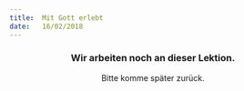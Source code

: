 ```yaml
---
title:  Mit Gott erlebt
date:   16/02/2018
---
```


### <center>Wir arbeiten noch an dieser Lektion.</center>
<center>Bitte komme später zurück.</center>